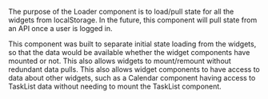 The purpose of the Loader component is to load/pull state for all the widgets from localStorage.
In the future, this component will pull state from an API once a user is logged in.

This component was built to separate initial state loading from the widgets, so that the data
would be available whether the widget components have mounted or not. This also allows widgets
to mount/remount without redundant data pulls. This also allows widget components to have access
to data about other widgets, such as a Calendar component having access to TaskList data without
needing to mount the TaskList component.